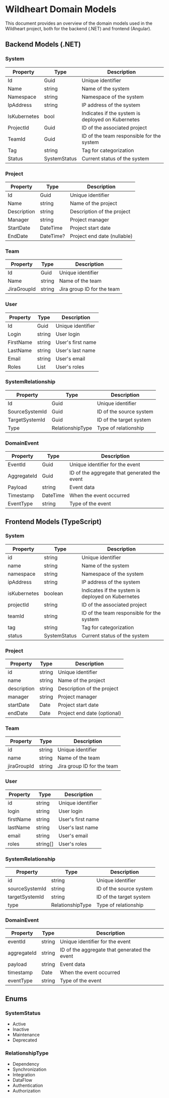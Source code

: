# Wildheart Domain Models

This document provides an overview of the domain models used in the Wildheart project, both for the backend (.NET) and frontend (Angular).

## Backend Models (.NET)

### System
| Property | Type | Description |
|----------|------|-------------|
| Id | Guid | Unique identifier |
| Name | string | Name of the system |
| Namespace | string | Namespace of the system |
| IpAddress | string | IP address of the system |
| IsKubernetes | bool | Indicates if the system is deployed on Kubernetes |
| ProjectId | Guid | ID of the associated project |
| TeamId | Guid | ID of the team responsible for the system |
| Tag | string | Tag for categorization |
| Status | SystemStatus | Current status of the system |

### Project
| Property | Type | Description |
|----------|------|-------------|
| Id | Guid | Unique identifier |
| Name | string | Name of the project |
| Description | string | Description of the project |
| Manager | string | Project manager |
| StartDate | DateTime | Project start date |
| EndDate | DateTime? | Project end date (nullable) |

### Team
| Property | Type | Description |
|----------|------|-------------|
| Id | Guid | Unique identifier |
| Name | string | Name of the team |
| JiraGroupId | string | Jira group ID for the team |

### User
| Property | Type | Description |
|----------|------|-------------|
| Id | Guid | Unique identifier |
| Login | string | User login |
| FirstName | string | User's first name |
| LastName | string | User's last name |
| Email | string | User's email |
| Roles | List<string> | User's roles |

### SystemRelationship
| Property | Type | Description |
|----------|------|-------------|
| Id | Guid | Unique identifier |
| SourceSystemId | Guid | ID of the source system |
| TargetSystemId | Guid | ID of the target system |
| Type | RelationshipType | Type of relationship |

### DomainEvent
| Property | Type | Description |
|----------|------|-------------|
| EventId | Guid | Unique identifier for the event |
| AggregateId | Guid | ID of the aggregate that generated the event |
| Payload | string | Event data |
| Timestamp | DateTime | When the event occurred |
| EventType | string | Type of the event |

## Frontend Models (TypeScript)

### System
| Property | Type | Description |
|----------|------|-------------|
| id | string | Unique identifier |
| name | string | Name of the system |
| namespace | string | Namespace of the system |
| ipAddress | string | IP address of the system |
| isKubernetes | boolean | Indicates if the system is deployed on Kubernetes |
| projectId | string | ID of the associated project |
| teamId | string | ID of the team responsible for the system |
| tag | string | Tag for categorization |
| status | SystemStatus | Current status of the system |

### Project
| Property | Type | Description |
|----------|------|-------------|
| id | string | Unique identifier |
| name | string | Name of the project |
| description | string | Description of the project |
| manager | string | Project manager |
| startDate | Date | Project start date |
| endDate | Date | Project end date (optional) |

### Team
| Property | Type | Description |
|----------|------|-------------|
| id | string | Unique identifier |
| name | string | Name of the team |
| jiraGroupId | string | Jira group ID for the team |

### User
| Property | Type | Description |
|----------|------|-------------|
| id | string | Unique identifier |
| login | string | User login |
| firstName | string | User's first name |
| lastName | string | User's last name |
| email | string | User's email |
| roles | string[] | User's roles |

### SystemRelationship
| Property | Type | Description |
|----------|------|-------------|
| id | string | Unique identifier |
| sourceSystemId | string | ID of the source system |
| targetSystemId | string | ID of the target system |
| type | RelationshipType | Type of relationship |

### DomainEvent
| Property | Type | Description |
|----------|------|-------------|
| eventId | string | Unique identifier for the event |
| aggregateId | string | ID of the aggregate that generated the event |
| payload | string | Event data |
| timestamp | Date | When the event occurred |
| eventType | string | Type of the event |

## Enums

### SystemStatus
- Active
- Inactive
- Maintenance
- Deprecated

### RelationshipType
- Dependency
- Synchronization
- Integration
- DataFlow
- Authentication
- Authorization 